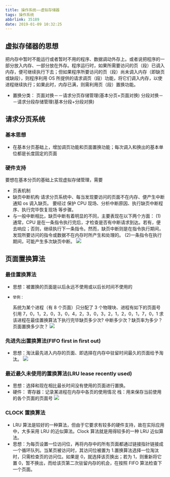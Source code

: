 ```yaml
---
title: 操作系统——虚拟存储器
tags: 操作系统
abbrlink: 35189
date: 2019-01-09 10:32:25
---
```


## 虚拟存储器的思想

把内存中暂时不能运行或者暂时不用的程序、数据调动外存上。或者说把程序的一部分放入内存、一部分放在外存。程序运行时，如果所需要访问的页（段）已调入内存，便可继续执行下去；但如果程序所要访问的页（段）尚未调入内存（即缺页或缺段），则程序利用 OS 所提供的请求调页（段）功能，将它们调入内存，以使进程继续执行；如果此时，内存已满，则需利用页（段）置换功能。

<!-- more -->

- 置换分类：
  页面对换－－请求分页存储管理(基本分页+页面对换)
  分段对换－－请求分段存储管理(基本分段+分段对换)

## 请求分页系统

### 基本思想

- 在基本分页基础上，增加调页功能和页面置换功能；每次调入和换出的基本单位都是长度固定的页面

### 硬件支持

要想在基本分页的基础上实现虚拟存储管理，需要

- 页表机制
- 缺页中断机构
  请求分页系统中、每当发现要访问的页面不在内存、便产生中断通知 os 调入缺页。
  要经过 保护 CPU 现场、分析中断原因、执行缺页中断程序、执行完毕恢复现场 等步骤。
- 与一般中断相比，缺页中断有着明显的不同，主要表现在以下两个方面：
  (1)通常，CPU 是在一条指令执行完后，才检查是否有中断请求到达。若有，便去响应；否则，继续执行下一条指令。然而，缺页中断则是在指令执行期间，发现所要访问的指令或数据不在内存时所产生和处理的。
  (2)一条指令在执行期间，可能产生多次缺页中断。
  ![](http://ww1.sinaimg.cn/large/005ZR24Xly1g0ry3k9ad0j313y0tywus.jpg)

## 页面置换算法

### 最佳置换算法

- 思想：被置换的页面是以后永远不使用或以后长时间不使用的
-     举例：
  系统为某个进程（有 8 个页面）只分配了 3 个物理块、进程有如下的页面号引用 7，0，1，2，0，3，0，4，2，3，0，3，2，1，2，0，1，7，0，1 求该进程在最佳置换算法下执行完毕缺页多少次? 中断多少次？缺页率为多少？页面置换多少次？
  ![](http://ww1.sinaimg.cn/large/005ZR24Xgy1g0ry47mmp8j313y0tywp4.jpg)

### 先进先出置换算法(FIFO first in first out)

- 思想：淘汰最先进入内存的页面、即选择在内存中驻留时间最久的页面给予淘汰。
  ![](http://ww1.sinaimg.cn/large/005ZR24Xgy1g0ry4hfw6oj313y0tyqfe.jpg)

### 最近最久未使用的置换算法(LRU lease recently used)

- 思想：选择和现在相比最长时间没有使用的页面进行置换。
- 硬件：
  寄存器：记录某进程在内存中各页的使用情况
  栈：用来保存当前使用的各个页面的页面号
  ![](http://ww1.sinaimg.cn/large/005ZR24Xgy1g0ry4p3v0wj313y0tyn93.jpg)

### CLOCK 置换算法

- LRU 算法是较好的一种算法，但由于它要求有较多的硬件支持，故在实际应用中，大多采用 LRU 的近似算法。Clock 算法就是用得较多的一种 LRU 近似算法。
- 思想：为每页设置一位访问位，再将内存中的所有页面都通过链接指针链接成一个循环队列。当某页被访问时，其访问位被置为 1.置换算法选择一位淘汰时，只需检查页的访问位。如果是 0，就选择该页换出；若为 1，则重新将它置 0，暂不换出，而给该页第二次驻留内存的机会，在按照 FIFO 算法检查下一个页面。
